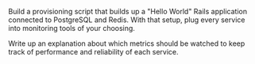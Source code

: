 Build a provisioning script that builds up a "Hello World" Rails application connected to PostgreSQL and Redis. With that setup, plug every service into monitoring tools of your choosing.

Write up an explanation about which metrics should be watched to keep track of performance and reliability of each service.
